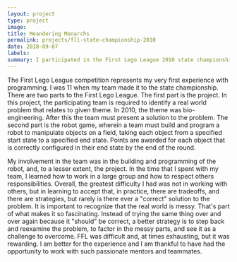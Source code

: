```yaml
---
layout: project
type: project
image:
title: Meandering Monarchs
permalink: projects/fll-state-championship-2010
date: 2018-09-07
labels:
summary: I participated in the First Lego League 2010 state championship.
---
```


The First Lego League competition represents my very first experience with programming. I was 11 when my team made it to the state championship. There are two parts to the First Lego League. The first part is the project. In this project, the participating team is required to identify a real world problem that relates to given theme. In 2010, the theme was bio-engineering. After this the team must present a solution to the problem. The second part is the robot game, wherein a team must build and program a robot to manipulate objects on a field, taking each object from a specified start state to a specified end state. Points are awarded for each object that is correctly configured in their end state by the end of the round.

My involvement in the team was in the building and programming of the robot, and, to a lesser extent, the project. In the time that I spent with my team, I learned how to work in a large group and how to respect others responsibilities. Overall, the greatest difficulty I had was not in working with others, but in learning to accept that, in practice, there are tradeoffs, and there are strategies, but rarely is there ever a "correct" solution to the problem. It is important to recognize that the real world is messy. That's part of what makes it so fascinating. Instead of trying the same thing over and over again because it "should" be correct, a better strategy is to step back and reexamine the problem, to factor in the messy parts, and see it as a challenge to overcome. FFL was difficult and, at times exhausting, but it was rewarding. I am better for the experience and I am thankful to have had the opportunity to work with such passionate mentors and teammates.

